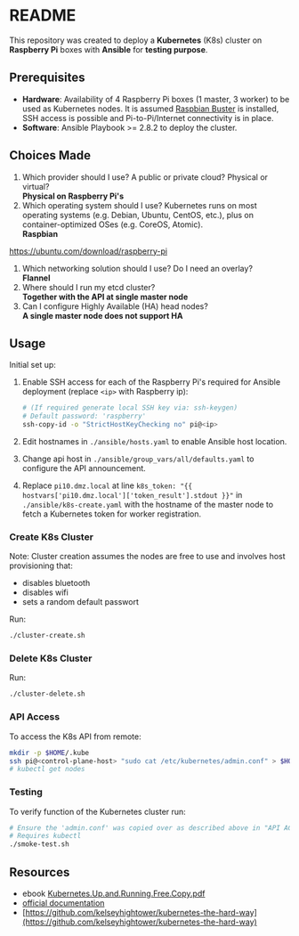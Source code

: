 # README

This repository was created to deploy a **Kubernetes** (K8s) cluster on **Raspberry Pi** boxes with **Ansible** for **testing purpose**.

## Prerequisites

- **Hardware**: Availability of 4 Raspberry Pi boxes (1 master, 3 worker) to be used as Kubernetes nodes. It is assumed [Raspbian Buster](https://www.raspberrypi.org/downloads/raspbian/) is installed, SSH access is possible and Pi-to-Pi/Internet connectivity is in place.
- **Software**: Ansible Playbook >= 2.8.2 to deploy the cluster.

## Choices Made

1. Which provider should I use? A public or private cloud? Physical or virtual?  
   **Physical on Raspberry Pi's**
1. Which operating system should I use? Kubernetes runs on most operating systems (e.g. Debian, Ubuntu, CentOS, etc.), plus on container-optimized OSes (e.g. CoreOS, Atomic).  
   **Raspbian**

https://ubuntu.com/download/raspberry-pi


1. Which networking solution should I use? Do I need an overlay?  
   **Flannel**
1. Where should I run my etcd cluster?  
   **Together with the API at single master node**
1. Can I configure Highly Available (HA) head nodes?  
   **A single master node does not support HA**

## Usage

Initial set up:

1. Enable SSH access for each of the Raspberry Pi's required for Ansible deployment (replace `<ip>` with Raspberry ip):

    ```bash
    # (If required generate local SSH key via: ssh-keygen)
    # Default password: 'raspberry'
    ssh-copy-id -o "StrictHostKeyChecking no" pi@<ip>
    ```

1. Edit hostnames in `./ansible/hosts.yaml` to enable Ansible host location.
1. Change api host in `./ansible/group_vars/all/defaults.yaml` to configure the API announcement.
1. Replace `pi10.dmz.local` at line `k8s_token: "{{ hostvars['pi10.dmz.local']['token_result'].stdout }}"` in `./ansible/k8s-create.yaml` with the hostname of the master node to fetch a Kubernetes token for worker registration.

### Create K8s Cluster

Note: Cluster creation assumes the nodes are free to use and involves host provisioning that:

- disables bluetooth
- disables wifi
- sets a random default passwort

Run:

```bash
./cluster-create.sh
```

### Delete K8s Cluster

Run:

```bash
./cluster-delete.sh
```

### API Access

To access the K8s API from remote:

```bash
mkdir -p $HOME/.kube
ssh pi@<control-plane-host> "sudo cat /etc/kubernetes/admin.conf" > $HOME/.kube/config
# kubectl get nodes
```

### Testing

To verify function of the Kubernetes cluster run:

```bash
# Ensure the 'admin.conf' was copied over as described above in "API ACCESS"
# Requires kubectl
./smoke-test.sh
```

## Resources

- ebook [Kubernetes.Up.and.Running.Free.Copy.pdf](https://azure.microsoft.com/en-us/resources/kubernetes-up-and-running/)
- [official documentation](https://kubernetes.io/docs/setup/production-environment/tools/kubeadm)
- [https://github.com/kelseyhightower/kubernetes-the-hard-way](https://github.com/kelseyhightower/kubernetes-the-hard-way)
